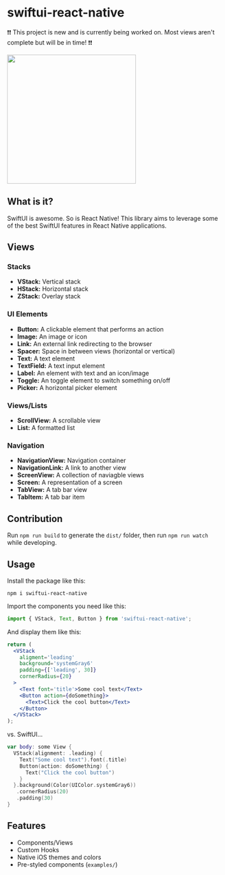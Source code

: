 # swiftui-react-native

:exclamation::exclamation: This project is new and is currently being worked on. Most views aren't complete but will be in time! :exclamation::exclamation:

<img src="https://github.com/andrew-levy/swiftui-react-native/blob/master/assets/settings-example-view.png?raw=true" width="300">

## What is it?

SwiftUI is awesome. So is React Native! This library aims to leverage some of the best SwiftUI features in React Native applications.

## Views

### Stacks

- **VStack:** Vertical stack
- **HStack:** Horizontal stack
- **ZStack:** Overlay stack

### UI Elements

- **Button:** A clickable element that performs an action
- **Image:** An image or icon
- **Link:** An external link redirecting to the browser
- **Spacer:** Space in between views (horizontal or vertical)
- **Text:** A text element
- **TextField:** A text input element
- **Label:** An element with text and an icon/image
- **Toggle:** An toggle element to switch something on/off
- **Picker:** A horizontal picker element

### Views/Lists

- **ScrollView:** A scrollable view
- **List:** A formatted list

### Navigation

- **NavigationView:** Navigation container
- **NavigationLink:** A link to another view
- **ScreenView:** A collection of naviagble views
- **Screen:** A representation of a screen
- **TabView:** A tab bar view
- **TabItem:** A tab bar item

## Contribution

Run `npm run build` to generate the `dist/` folder, then run `npm run watch` while developing.

## Usage

Install the package like this:

`npm i swiftui-react-native`

Import the components you need like this:

```javascript
import { VStack, Text, Button } from 'swiftui-react-native';
```

And display them like this:

```jsx
return (
  <VStack
    aligment='leading'
    background='systemGray6'
    padding={['leading', 30]}
    cornerRadius={20}
  >
    <Text font='title'>Some cool text</Text>
    <Button action={doSomething}>
      <Text>Click the cool button</Text>
    </Button>
  </VStack>
);
```

vs. SwiftUI...

```swift
var body: some View {
  VStack(alignment: .leading) {
    Text("Some cool text").font(.title)
    Button(action: doSomething) {
      Text("Click the cool button")
    }
  }.background(Color(UIColor.systemGray6))
   .cornerRadius(20)
   .padding(30)
}
```

## Features

- Components/Views
- Custom Hooks
- Native iOS themes and colors
- Pre-styled components (`examples/`)
